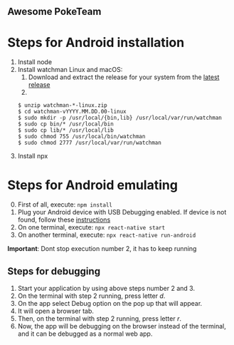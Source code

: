 ## Awesome PokeTeam

# Steps for Android installation

1. Install node
2. Install watchman
   Linux and macOS:
   1. Download and extract the release for your system from the [latest release](https://github.com/facebook/watchman/releases/tag/v2022.08.15.00)
   2.  
    ```
    $ unzip watchman-*-linux.zip 
    $ cd watchman-vYYYY.MM.DD.00-linux
    $ sudo mkdir -p /usr/local/{bin,lib} /usr/local/var/run/watchman
    $ sudo cp bin/* /usr/local/bin
    $ sudo cp lib/* /usr/local/lib
    $ sudo chmod 755 /usr/local/bin/watchman
    $ sudo chmod 2777 /usr/local/var/run/watchman 
    ```
3. Install npx

# Steps for Android emulating

0. First of all, execute: ```npm install```
1. Plug your Android device with USB Debugging enabled. If device is not found, follow these [instructions](https://reactnative.dev/docs/running-on-device)
2. On one terminal, execute: ``` npx react-native start ```
3. On another terminal, execute: ``` npx react-native run-android ```
   
**Important**: Dont stop execution number 2, it has to keep running

## Steps for debugging

1. Start your application by using above steps number 2 and 3.
2. On the terminal with step 2 running, press letter *d*.
3. On the app select Debug option on the pop up that will appear.
4. It will open a browser tab.
5. Then, on the terminal with step 2 running, press letter *r*.
6. Now, the app will be debugging on the browser instead of the terminal, and it can be debugged as a normal web app.
